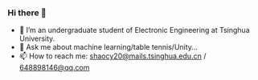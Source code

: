 ### Hi there 👋


- 🔭 I’m an undergraduate student of Electronic Engineering at Tsinghua University.
- 💬 Ask me about machine learning/table tennis/Unity...
- 📫 How to reach me: shaocy20@mails.tsinghua.edu.cn / 648898146@qq.com

